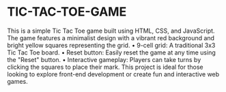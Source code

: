 # TIC-TAC-TOE-GAME
This is a simple Tic Tac Toe game built using HTML, CSS, and JavaScript. The game features a minimalist design with a vibrant red background and bright yellow squares representing the grid.
• 9-cell grid: A traditional 3x3 Tic Tac Toe board.
• Reset button: Easily reset the game at any time using the "Reset" button.
• Interactive gameplay: Players can take turns by clicking the squares to place their mark.
This project is ideal for those looking to explore front-end development or create fun and interactive web games.
